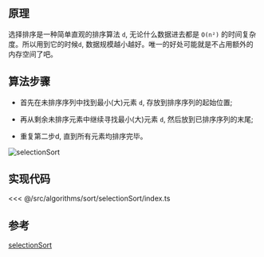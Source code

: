 ## 原理

选择排序是一种简单直观的排序算法 `d`, 无论什么数据进去都是 `O(n²)` 的时间复杂度。所以用到它的时候`d`, 数据规模越小越好。唯一的好处可能就是不占用额外的内存空间了吧。

## 算法步骤

- 首先在未排序序列中找到最小(大)元素 `d`, 存放到排序序列的起始位置;

- 再从剩余未排序元素中继续寻找最小(大)元素 `d`, 然后放到已排序序列的末尾;

- 重复第二步d, 直到所有元素均排序完毕。

![selectionSort](~@images/src/algorithms/sort/selectionSort/images/selectionSort.gif)

## 实现代码

<<< @/src/algorithms/sort/selectionSort/index.ts

## 参考

[selectionSort](https://github.com/Rain120/JS-Sorting-Algorithm/blob/master/2.selectionSort.md)
